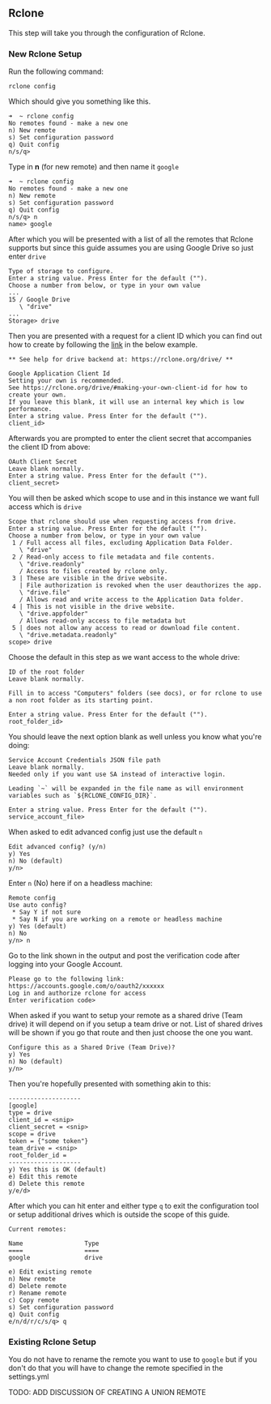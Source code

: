 ## Rclone
This step will take you through the configuration of Rclone.

### New Rclone Setup

Run the following command:

``` shell
rclone config
```
Which should give you something like this.

``` shell
➜  ~ rclone config
No remotes found - make a new one
n) New remote
s) Set configuration password
q) Quit config
n/s/q>
```
Type in **n** (for new remote) and then name it `google`

``` shell
➜  ~ rclone config
No remotes found - make a new one
n) New remote
s) Set configuration password
q) Quit config
n/s/q> n
name> google
```
After which you will be presented with a list of all the remotes that Rclone supports but since this guide assumes you are using Google Drive so just enter `drive`

``` shell
Type of storage to configure.
Enter a string value. Press Enter for the default ("").
Choose a number from below, or type in your own value
...
15 / Google Drive
   \ "drive"
...
Storage> drive
```
Then you are presented with a request for a client ID which you can find out how to create by following the [link](https://rclone.org/drive/#making-your-own-client-id) in the below example.

``` shell
** See help for drive backend at: https://rclone.org/drive/ **

Google Application Client Id
Setting your own is recommended.
See https://rclone.org/drive/#making-your-own-client-id for how to create your own.
If you leave this blank, it will use an internal key which is low performance.
Enter a string value. Press Enter for the default ("").
client_id>
```
Afterwards you are prompted to enter the client secret that accompanies the client ID from above:

``` shell
OAuth Client Secret
Leave blank normally.
Enter a string value. Press Enter for the default ("").
client_secret>
```
You will then be asked which scope to use and in this instance we want full access which is `drive`

``` shell
Scope that rclone should use when requesting access from drive.
Enter a string value. Press Enter for the default ("").
Choose a number from below, or type in your own value
 1 / Full access all files, excluding Application Data Folder.
   \ "drive"
 2 / Read-only access to file metadata and file contents.
   \ "drive.readonly"
   / Access to files created by rclone only.
 3 | These are visible in the drive website.
   | File authorization is revoked when the user deauthorizes the app.
   \ "drive.file"
   / Allows read and write access to the Application Data folder.
 4 | This is not visible in the drive website.
   \ "drive.appfolder"
   / Allows read-only access to file metadata but
 5 | does not allow any access to read or download file content.
   \ "drive.metadata.readonly"
scope> drive
```
Choose the default in this step as we want access to the whole drive:

``` shell
ID of the root folder
Leave blank normally.

Fill in to access "Computers" folders (see docs), or for rclone to use
a non root folder as its starting point.

Enter a string value. Press Enter for the default ("").
root_folder_id>
```
You should leave the next option blank as well unless you know what you're doing:

``` shell
Service Account Credentials JSON file path
Leave blank normally.
Needed only if you want use SA instead of interactive login.

Leading `~` will be expanded in the file name as will environment variables such as `${RCLONE_CONFIG_DIR}`.

Enter a string value. Press Enter for the default ("").
service_account_file>
```
When asked to edit advanced config just use the default `n`

``` shell
Edit advanced config? (y/n)
y) Yes
n) No (default)
y/n>
```
Enter `n` (No) here if on a headless machine:

``` shell
Remote config
Use auto config?
 * Say Y if not sure
 * Say N if you are working on a remote or headless machine
y) Yes (default)
n) No
y/n> n
```
Go to the link shown in the output and post the verification code after logging into your Google Account.

``` shell
Please go to the following link: https://accounts.google.com/o/oauth2/xxxxxx
Log in and authorize rclone for access
Enter verification code>
```
When asked if you want to setup your remote as a shared drive (Team drive) it will depend on if you setup a team drive or not. List of shared drives will be shown if you go that route and then just choose the one you want.

``` shell
Configure this as a Shared Drive (Team Drive)?
y) Yes
n) No (default)
y/n>
```
Then you're hopefully presented with something akin to this:

``` shell
--------------------
[google]
type = drive
client_id = <snip>
client_secret = <snip>
scope = drive
token = {"some token"}
team_drive = <snip>
root_folder_id =
--------------------
y) Yes this is OK (default)
e) Edit this remote
d) Delete this remote
y/e/d>
```
After which you can hit enter and either type `q` to exit the configuration tool or setup additional drives which is outside the scope of this guide.

``` shell
Current remotes:

Name                 Type
====                 ====
google               drive

e) Edit existing remote
n) New remote
d) Delete remote
r) Rename remote
c) Copy remote
s) Set configuration password
q) Quit config
e/n/d/r/c/s/q> q
```
### Existing Rclone Setup

You do not have to rename the remote you want to use to `google` but if you don't do that you will have to change the remote specified in the settings.yml

TODO: ADD DISCUSSION OF CREATING A UNION REMOTE